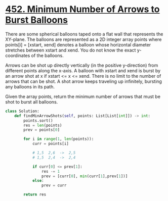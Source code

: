 # [452. Minimum Number of Arrows to Burst Balloons](https://leetcode.com/problems/minimum-number-of-arrows-to-burst-balloons/description/)

There are some spherical balloons taped onto a flat wall that represents the XY-plane. The balloons are represented as a 2D integer array points where points[i] = [xstart, xend] denotes a balloon whose horizontal diameter stretches between xstart and xend. You do not know the exact y-coordinates of the balloons.

Arrows can be shot up directly vertically (in the positive y-direction) from different points along the x-axis. A balloon with xstart and xend is burst by an arrow shot at x if xstart <= x <= xend. There is no limit to the number of arrows that can be shot. A shot arrow keeps traveling up infinitely, bursting any balloons in its path.

Given the array points, return the minimum number of arrows that must be shot to burst all balloons.

```py
class Solution:
    def findMinArrowShots(self, points: List[List[int]]) -> int:
        points.sort()
        res = len(points)
        prev = points[0]

        for i in range(1, len(points)):
            curr = points[i]

            # 1,5  2,6  ->  2,5
            # 1,5  2,4  ->  2,4

            if curr[0] <= prev[1]:
                res -= 1
                prev = [curr[0], min(curr[1],prev[1])] 
            else:
                prev = curr

        return res
```
